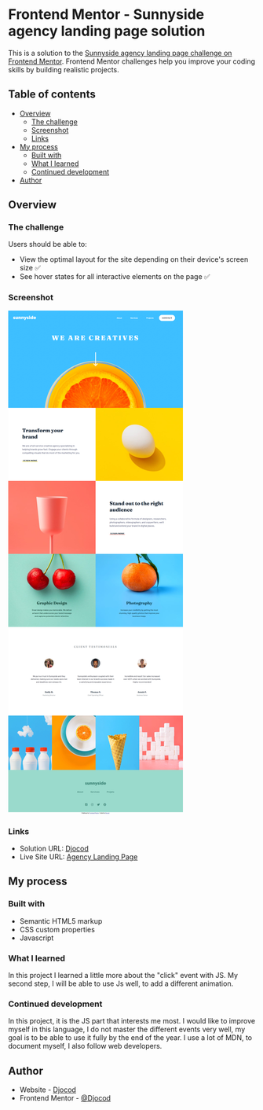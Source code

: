 # Frontend Mentor - Sunnyside agency landing page solution

This is a solution to the [Sunnyside agency landing page challenge on Frontend Mentor](https://www.frontendmentor.io/challenges/sunnyside-agency-landing-page-7yVs3B6ef). Frontend Mentor challenges help you improve your coding skills by building realistic projects.

## Table of contents

- [Overview](#overview)
  - [The challenge](#the-challenge)
  - [Screenshot](#screenshot)
  - [Links](#links)
- [My process](#my-process)
  - [Built with](#built-with)
  - [What I learned](#what-i-learned)
  - [Continued development](#continued-development)
- [Author](#author)

## Overview

### The challenge

Users should be able to:

- View the optimal layout for the site depending on their device's screen size &#x2705;
- See hover states for all interactive elements on the page &#x2705;

### Screenshot

![Desktop](./Screen%20TP%20Finished/screencapture-djocod-github-io-Solution-FrontMentor-desktop.png)

<!-- ![ Mobile](./Screen%20TP%20Finished/screencapture-djocod-github-io-Solution-FrontMentor-mobile.png) -->

### Links

- Solution URL: [Djocod](https://github.com/Djocod/Solution-FrontMentor.git)
- Live Site URL: [Agency Landing Page](https://djocod.github.io/Solution-FrontMentor/)

## My process

### Built with

- Semantic HTML5 markup
- CSS custom properties
- Javascript

### What I learned

In this project I learned a little more about the "click" event with JS.
My second step, I will be able to use Js well, to add a different animation.

### Continued development

In this project, it is the JS part that interests me most. I would like to improve myself in this language, I do not master the different events very well, my goal is to be able to use it fully by the end of the year.
I use a lot of MDN, to document myself, I also follow web developers.

## Author

- Website - [Djocod](https://github.com/Djocod)
- Frontend Mentor - [@Djocod](https://www.frontendmentor.io/profile/Djocod)
